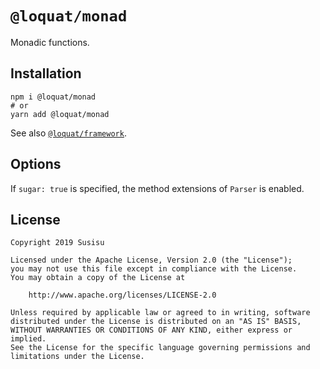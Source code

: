 # `@loquat/monad`
Monadic functions.

## Installation
``` shell
npm i @loquat/monad
# or
yarn add @loquat/monad
```

See also [`@loquat/framework`](https://github.com/susisu/loquat2/tree/master/packages/framework).

## Options
If `sugar: true` is specified, the method extensions of `Parser` is enabled.

## License
```
Copyright 2019 Susisu

Licensed under the Apache License, Version 2.0 (the "License");
you may not use this file except in compliance with the License.
You may obtain a copy of the License at

    http://www.apache.org/licenses/LICENSE-2.0

Unless required by applicable law or agreed to in writing, software
distributed under the License is distributed on an "AS IS" BASIS,
WITHOUT WARRANTIES OR CONDITIONS OF ANY KIND, either express or implied.
See the License for the specific language governing permissions and
limitations under the License.
```
